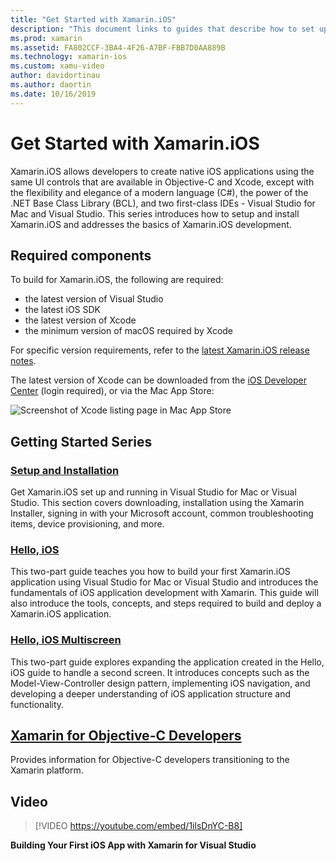 ```yaml
---
title: "Get Started with Xamarin.iOS"
description: "This document links to guides that describe how to set up Xamarin.iOS and how to build a first application, and provides information about Xamarin to Objective-C developers."
ms.prod: xamarin
ms.assetid: FA802CCF-3BA4-4F26-A7BF-FBB7D0AA889B
ms.technology: xamarin-ios
ms.custom: xamu-video
author: davidortinau
ms.author: daortin
ms.date: 10/16/2019
---
```


# Get Started with Xamarin.iOS

Xamarin.iOS allows developers to create native iOS applications using the same UI controls that are available in Objective-C and Xcode, except with the flexibility and elegance of a modern language (C#), the power of the .NET Base Class Library (BCL), and two first-class IDEs - Visual Studio for Mac and Visual Studio. This series introduces how to setup and install Xamarin.iOS and addresses the basics of Xamarin.iOS development.

## Required components

To build for Xamarin.iOS, the following are required:

- the latest version of Visual Studio
- the latest iOS SDK
- the latest version of Xcode
- the minimum version of macOS required by Xcode

For specific version requirements, refer to the [latest Xamarin.iOS release notes](/xamarin/ios/release-notes/).

The latest version of Xcode can be downloaded from the [iOS Developer Center](https://developer.apple.com/devcenter/ios/index.action#downloads) (login required), or via the Mac App Store:

![Screenshot of Xcode listing page in Mac App Store](installation/images/xcode.png "Xcode in the Mac App Store")

## Getting Started Series

### [Setup and Installation](~/ios/get-started/installation/index.md)

Get Xamarin.iOS set up and running in Visual Studio for Mac or Visual Studio. This section covers downloading, installation using the Xamarin Installer, signing in with your Microsoft account, common troubleshooting items, device provisioning, and more.

### [Hello, iOS](~/ios/get-started/hello-ios/index.md)

This two-part guide teaches you how to build your first Xamarin.iOS application using Visual Studio for Mac or Visual Studio and introduces the fundamentals of iOS application development with Xamarin. This guide will also introduce the tools, concepts, and steps required to build and deploy a Xamarin.iOS application.

### [Hello, iOS Multiscreen](~/ios/get-started/hello-ios-multiscreen/index.md)

This two-part guide explores expanding the application created in the Hello, iOS guide to handle a second screen. It introduces concepts such as the Model-View-Controller design pattern, implementing iOS navigation, and developing a deeper understanding of iOS application structure and functionality.

## [Xamarin for Objective-C Developers](objective-c-developers/index.md)

Provides information for Objective-C developers transitioning to the Xamarin platform.

## Video

> [!VIDEO https://youtube.com/embed/1ilsDnYC-B8]

**Building Your First iOS App with Xamarin for Visual Studio**
